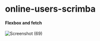 # online-users-scrimba
#### Flexbox and fetch


![Screenshot (69)](https://user-images.githubusercontent.com/85759426/143470161-db7287f6-f57e-4b16-9ec0-3191772f499c.png)

